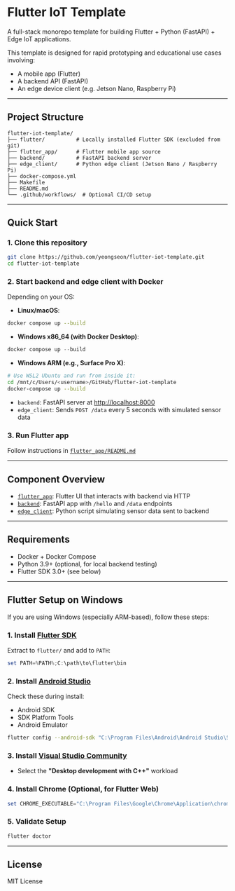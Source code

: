# Flutter IoT Template

A full-stack monorepo template for building Flutter + Python (FastAPI) + Edge IoT applications.

This template is designed for rapid prototyping and educational use cases involving:

- A mobile app (Flutter)
- A backend API (FastAPI)
- An edge device client (e.g. Jetson Nano, Raspberry Pi)

---

## Project Structure

```
flutter-iot-template/
├── flutter/          # Locally installed Flutter SDK (excluded from git)
├── flutter_app/      # Flutter mobile app source
├── backend/          # FastAPI backend server
├── edge_client/      # Python edge client (Jetson Nano / Raspberry Pi)
├── docker-compose.yml
├── Makefile
├── README.md
└── .github/workflows/  # Optional CI/CD setup
```

---

## Quick Start

### 1. Clone this repository

```bash
git clone https://github.com/yeongseon/flutter-iot-template.git
cd flutter-iot-template
```

### 2. Start backend and edge client with Docker

Depending on your OS:

- **Linux/macOS**:

```bash
docker compose up --build
```

- **Windows x86_64 (with Docker Desktop)**:

```powershell
docker compose up --build
```

- **Windows ARM (e.g., Surface Pro X)**:

```bash
# Use WSL2 Ubuntu and run from inside it:
cd /mnt/c/Users/<username>/GitHub/flutter-iot-template
docker-compose up --build
```

- `backend`: FastAPI server at [http://localhost:8000](http://localhost:8000)
- `edge_client`: Sends `POST /data` every 5 seconds with simulated sensor data

### 3. Run Flutter app

Follow instructions in [`flutter_app/README.md`](./flutter_app/README.md)

---

## Component Overview

- [`flutter_app`](./flutter_app): Flutter UI that interacts with backend via HTTP
- [`backend`](./backend): FastAPI app with `/hello` and `/data` endpoints
- [`edge_client`](./edge_client): Python script simulating sensor data sent to backend

---

## Requirements

- Docker + Docker Compose
- Python 3.9+ (optional, for local backend testing)
- Flutter SDK 3.0+ (see below)

---

## Flutter Setup on Windows

If you are using Windows (especially ARM-based), follow these steps:

### 1. Install [Flutter SDK](https://docs.flutter.dev/get-started/install)

Extract to `flutter/` and add to `PATH`:

```powershell
set PATH=%PATH%;C:\path\to\flutter\bin
```

### 2. Install [Android Studio](https://developer.android.com/studio)

Check these during install:

- Android SDK
- SDK Platform Tools
- Android Emulator

```bash
flutter config --android-sdk "C:\Program Files\Android\Android Studio\Sdk"
```

### 3. Install [Visual Studio Community](https://visualstudio.microsoft.com/downloads/)

- Select the **"Desktop development with C++"** workload

### 4. Install Chrome (Optional, for Flutter Web)

```powershell
set CHROME_EXECUTABLE="C:\Program Files\Google\Chrome\Application\chrome.exe"
```

### 5. Validate Setup

```bash
flutter doctor
```

---

## License

MIT License

